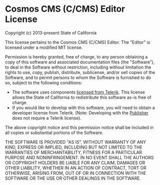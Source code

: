 # Cosmos CMS (C/CMS) Editor License #

Copyright (c) 2013-present State of California

This license pertains to the Cosmos CMS (C/CMS) Editor.  The "Editor" is licensed under a modified MIT license.

Permission is hereby granted, free of charge, to any person obtaining a copy of this software and associated documentation files (the "Software"), to deal in the Software without restriction, including without limitation the rights to use, copy, publish, distribute, sublicense, and/or sell copies of the Software, and to permit persons to whom the Software is furnished to do so, subject to the following conditions:

* The software uses components [licensed from Telerik](https://www.telerik.com/purchase/license-agreement/kendo-ui). This license allows the State of California to  redistribute this software as-is free of charge.
* If you would like to develop with this software, you will need to obtain a developer license from Telerik. (Note: Developing with the [Publisher](https://github.com/StateOfCalifornia/CosmosCMS.Publisher) does not require a Telerik license).

The above copyright notice and this permission notice shall be included in all copies or substantial portions of the Software.

THE SOFTWARE IS PROVIDED "AS IS", WITHOUT WARRANTY OF ANY KIND, EXPRESS OR IMPLIED, INCLUDING BUT NOT LIMITED TO THE WARRANTIES OF MERCHANTABILITY, FITNESS FOR A PARTICULAR PURPOSE AND NONINFRINGEMENT. IN NO EVENT SHALL THE AUTHORS OR COPYRIGHT HOLDERS BE LIABLE FOR ANY CLAIM, DAMAGES OR OTHER LIABILITY, WHETHER IN AN ACTION OF CONTRACT, TORT OR OTHERWISE, ARISING FROM, OUT OF OR IN CONNECTION WITH THE SOFTWARE OR THE USE OR OTHER DEALINGS IN THE SOFTWARE.
